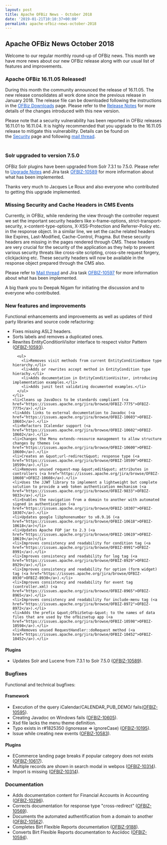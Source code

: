 ```yaml
---
layout: post
title: Apache OFBiz News - October 2018
date: '2019-01-21T10:10:37+00:00'
permalink: apache-ofbiz-news-october-2018
---
```

<h2>Apache OFBiz News October 2018</h2> 
  <p> </p> 
  <p>Welcome to our regular monthly round-up of OFBiz news. This month we have more news about our new OFBiz release along with&nbsp;our usual list of features and improvements.</p> 
  <p> </p> 
  <h3>Apache OFBiz&nbsp;16.11.05 Released!</h3> 
  <p>During this month the community announced the release of 16.11.05. The new release consolidates all work done since the previous release in January 2018. The release file can be downloaded following the instructions in the&nbsp;<a href="https://ofbiz.apache.org/download.html" style="color: #1155cc;">OFBiz Downloads</a>&nbsp;page. Please refer to the&nbsp;<a href="https://ofbiz.apache.org/release-notes-16.11.05.html" style="color: #1155cc;">Release Notes</a>&nbsp;for more details of the changes introduced with this new version.&nbsp;&nbsp;</p> 
  <p>Please note that a security vulnerability has been reported in OFBiz releases 16.11.01 to 16.11.04. It is highly recommended that you upgrade to the 16.11.05 release to mitigate this vulnerability. Details can be found on the&nbsp;<a href="https://ofbiz.apache.org/security.html" style="color: #1155cc;">Security</a>&nbsp;page and following&nbsp;<a href="https://markmail.org/message/y2f5c7b6rnrvhkaf" style="color: #1155cc;">mail thread</a>.&nbsp;</p> 
  <h3><br class="Apple-interchange-newline" />Solr&nbsp;upgraded to version 7.5.0</h3> 
  <p>OFBiz Solr plugins have been upgraded from Solr 7.3.1 to 7.5.0. Please refer to&nbsp;<a href="https://lucene.apache.org/solr/guide/7_5/solr-upgrade-notes.html" target="_blank" style="color: #1155cc;">Upgrade Notes</a>&nbsp;and Jira task&nbsp;<a href="https://issues.apache.org/jira/browse/OFBIZ-10589" target="_blank" style="color: #1155cc;">OFBIZ-10589</a>&nbsp;for more information about what has been implemented.</p> 
  <p>Thanks very much to Jacques Le Roux and also everyone who contributed to getting this upgrade implemented.&nbsp;</p> 
  <div> 
    <h3>Missing Security and Cache Headers in CMS Events</h3> 
    <p>Currently, in OFBiz, while rendering the view through the controller request we set the important security headers like x-frame-options, strict-transport-security, x-content-type-options, X-XSS-Protection and Referrer-Policy etc. in the response object. In a similar line, we set the cache related headers like Expires, Last-Modified, Cache-Control, Pragma. But these security headers are missing in the pages rendered through CMS. These headers are very crucial for the security of the application as they help to prevent various security threats like cross-site scripting, cross-site request forgery, clickjacking etc. These security headers will now be available in the response object prepared through the CMS also.</p> 
    <p>Please refer to&nbsp;<a href="https://markmail.org/message/rubkdyhgr3feykul" style="color: #1155cc;">Mail thread</a>&nbsp;and&nbsp;Jira task <font color="#1155cc"><a href="https://issues.apache.org/jira/browse/OFBIZ-10597" target="_blank" style="color: #1155cc;">OFBIZ-10597</a> </font>for more information about what has been implemented.</p> 
    <p>A big thank you to Deepak Nigam for initiating the discussion and to everyone who contributed.</p> 
  </div> 
  <h3>New features and improvements</h3>Functional enhancements and improvements as well as updates of third party libraries and source code refactoring:
  
  <ul> 
    <li>Fixes missing ASL2 headers.</li> 
    <li>Sorts labels and removes a duplicated ones.</li> 
    <li>Rewrites EntityConditionVisitor interface to respect visitor Pattern (<a href="https://issues.apache.org/jira/browse/OFBIZ-10593">OFBIZ-10593</a>).
      
      <ul> 
        <li>Removes visit methods from current EntityConditionBase type hierarchy.</li> 
        <li>Adds or rewrites accept method in EntityCondition type hierachy.</li> 
        <li>Adds documentation in EntityConditionVisitor, introducing implementation examples.</li> 
        <li>Adds junit test validating documented examples.</li> 
      </ul> 
    </li> 
    <li>Cleans up JavaDocs to be standards compliant (<a href="https://issues.apache.org/jira/browse/OFBIZ-7775">OFBIZ-7775</a>).</li> 
    <li>Adds links to external documentation to Javadoc (<a href="https://issues.apache.org/jira/browse/OFBIZ-10603">OFBIZ-10603</a>).</li> 
    <li>Refactors ICalendar support (<a href="https://issues.apache.org/jira/browse/OFBIZ-10602">OFBIZ-10602</a>).</li> 
    <li>Changes the Menu extends-resource management to allow structure changes by themes (<a href="https://issues.apache.org/jira/browse/OFBIZ-10600">OFBIZ-10600</a>).</li> 
    <li>Creates an &quot;url-redirect&quot; response type (<a href="https://issues.apache.org/jira/browse/OFBIZ-10599">OFBIZ-10599</a>).</li> 
    <li>Removes unused request-map &quot;edit&quot; attributes in controllers (<a href="https://issues.apache.org/jira/browse/OFBIZ-10608">OFBIZ-10608</a>).</li> 
    <li>Uses the JJWT library to implement a lightweight but complete solution to provide a web token authentication mechanism (<a href="https://issues.apache.org/jira/browse/OFBIZ-9833">OFBIZ-9833</a>).</li> 
    <li>Enables the navigation from a domain to another with automated signed in authentication (<a href="https://issues.apache.org/jira/browse/OFBIZ-10307">OFBIZ-10307</a>).</li> 
    <li>Updates google libphonenumber to v8.9.16 (<a href="https://issues.apache.org/jira/browse/OFBIZ-10618">OFBIZ-10618</a>)</li> 
    <li>Updates Apache FOP jar to 2.3 (<a href="https://issues.apache.org/jira/browse/OFBIZ-10619">OFBIZ-10619</a>)</li> 
    <li>Improves consistency and readability for condition tag (<a href="https://issues.apache.org/jira/browse/OFBIZ-8991">OFBIZ-8991</a>).</li> 
    <li>Improves consistency and readability for log tag (<a href="https://issues.apache.org/jira/browse/OFBIZ-8929">OFBIZ-8929</a>).</li> 
    <li>Improves consistency and readability for option (form widget) tag (<a href="https://issues.apache.org/jira/browse/OFBIZ-8930">OFBIZ-8930</a>).</li> 
    <li>Improves consistency and readability for event tag (controller.xml) (<a href="https://issues.apache.org/jira/browse/OFBIZ-8965">OFBIZ-8965</a>).</li> 
    <li>Improves consistency and readability for include-menu tag (<a href="https://issues.apache.org/jira/browse/OFBIZ-8972">OFBIZ-8972</a>).</li> 
    <li>Adds the prefix &quot;OfbizSetup-&quot; to the names of data files that are used by the ofbizsetup app (<a href="https://issues.apache.org/jira/browse/OFBIZ-10598">OFBIZ-10598</a>).</li> 
    <li>Removes unused RequestHandler::doRequest method (<a href="https://issues.apache.org/jira/browse/OFBIZ-10452">OFBIZ-10452</a>).</li> 
  </ul> 
  <h4>Plugins</h4> 
  <ul> 
    <li>Updates Solr and Lucene from 7.3.1 to Solr 7.5.0 (<a href="https://issues.apache.org/jira/browse/OFBIZ-10589">OFBIZ-10589</a>).</li> 
  </ul> 
  <h3>Bugfixes</h3>Functional and technical bugfixes:
  
  <h4>Framework</h4> 
  <ul> 
    <li>Execution of the query iCalendar/CALENDAR_PUB_DEMO/ fails(<a href="https://issues.apache.org/jira/browse/OFBIZ-10595">OFBIZ-10595</a>).</li> 
    <li>Creating Javadoc on Windows fails (<a href="https://issues.apache.org/jira/browse/OFBIZ-10605">OFBIZ-10605</a>).</li> 
    <li>Xsd file lacks the menu theme definition.</li> 
    <li>Typo exists in r#1825350 (ignorease =&gt; ignoreCase) (<a href="https://issues.apache.org/jira/browse/OFBIZ-10195">OFBIZ-10195</a>).</li> 
    <li>Issue while creating new events (<a href="https://issues.apache.org/jira/browse/OFBIZ-10583">OFBIZ-10583</a>).</li> 
  </ul> 
  <h4>Plugins</h4> 
  <ul> 
    <li>ECommerce landing page breaks if popular category does not exists (<a href="https://issues.apache.org/jira/browse/OFBIZ-10617">OFBIZ-10617</a>).</li> 
    <li>Multiple records are shown in search modal in webpos (<a href="https://issues.apache.org/jira/browse/OFBIZ-10314">OFBIZ-10314</a>).</li> 
    <li>Import is missing (<a href="https://issues.apache.org/jira/browse/OFBIZ-10314">OFBIZ-10314</a>).</li> 
  </ul> 
  <h3>Documentation</h3> 
  <ul> 
    <li>Adds documentation content for Financial Accounts in Accounting (<a href="https://issues.apache.org/jira/browse/OFBIZ-10296">OFBIZ-10296</a>).</li> 
    <li>Corrects documentation for response type &quot;cross-redirect&quot; (<a href="https://issues.apache.org/jira/browse/OFBIZ-10569">OFBIZ-10569</a>).</li> 
    <li>Documents the automated authentification from a domain to another (<a href="https://issues.apache.org/jira/browse/OFBIZ-10562">OFBIZ-10562</a>).</li> 
    <li>Completes Birt Flexible Reports documentation (<a href="https://issues.apache.org/jira/browse/OFBIZ-9188">OFBIZ-9188</a>).</li> 
    <li>Converts Birt Flexible Reports documentation to Asciidoc (<a href="https://issues.apache.org/jira/browse/OFBIZ-10594">OFBIZ-10594</a>).</li> 
  </ul>
